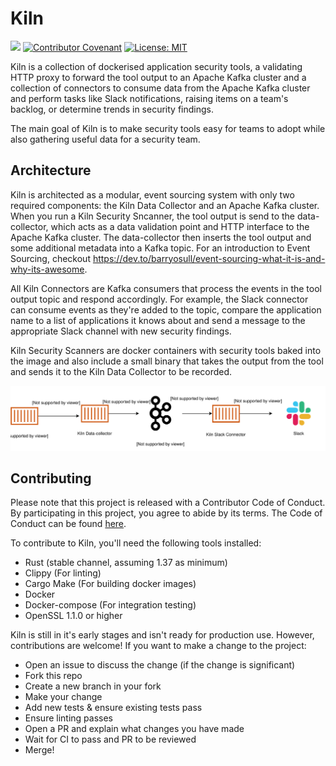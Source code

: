 # Kiln
![](https://github.com/simplybusiness/kiln/workflows/CI/badge.svg)
[![Contributor Covenant](https://img.shields.io/badge/Contributor%20Covenant-v1.4%20adopted-ff69b4.svg)](CODE_OF_CONDUCT.md)
[![License: MIT](https://img.shields.io/badge/License-MIT-yellow.svg)](https://opensource.org/licenses/MIT)


Kiln is a collection of dockerised application security tools, a validating HTTP proxy to forward the tool output to an Apache Kafka cluster and a collection of connectors to consume data from the Apache Kafka cluster and perform tasks like Slack notifications, raising items on a team's backlog, or determine trends in security findings.

The main goal of Kiln is to make security tools easy for teams to adopt while also gathering useful data for a security team.

## Architecture
Kiln is architected as a modular, event sourcing system with only two required components: the Kiln Data Collector and an Apache Kafka cluster. When you run a Kiln Security Sncanner, the tool output is send to the data-collector, which acts as a data validation point and HTTP interface to the Apache Kafka cluster. The data-collector then inserts the tool output and some additional metadata into a Kafka topic. For an introduction to Event Sourcing, checkout https://dev.to/barryosull/event-sourcing-what-it-is-and-why-its-awesome.

All Kiln Connectors are Kafka consumers that process the events in the tool output topic and respond accordingly. For example, the Slack connector can consume events as they're added to the topic, compare the application name to a list of applications it knows about and send a message to the appropriate Slack channel with new security findings.

Kiln Security Scanners are docker containers with security tools baked into the image and also include a small binary that takes the output from the tool and sends it to the Kiln Data Collector to be recorded.

![Kiln architecture diagram](docs/images/Kiln%20Architecture%20diagram.svg)

## Contributing
Please note that this project is released with a Contributor Code of Conduct. By participating in this project, you agree to abide by its terms. The Code of Conduct can be found [here](CODE_OF_CONDUCT.md).

To contribute to Kiln, you'll need the following tools installed:
- Rust (stable channel, assuming 1.37 as minimum)
- Clippy (For linting)
- Cargo Make (For building docker images)
- Docker
- Docker-compose (For integration testing)
- OpenSSL 1.1.0 or higher

Kiln is still in it's early stages and isn't ready for production use. However, contributions are welcome! If you want to make a change to the project:
- Open an issue to discuss the change (if the change is significant)
- Fork this repo
- Create a new branch in your fork
- Make your change
- Add new tests & ensure existing tests pass
- Ensure linting passes
- Open a PR and explain what changes you have made
- Wait for CI to pass and PR to be reviewed
- Merge!
